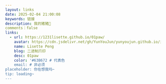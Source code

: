 ```yaml
---
layout: links
date: 2025-02-04 21:00:08
keywords: 链接
description: 我的猪猪🐷
comments：false
links:
  - url: https://1231lisette.github.io/01paw/
    avatar: https://cdn.jsdelivr.net/gh/YunYouJun/yunyoujun.github.io/images/avatar.jpg
    name: Lisette Peng
    blog: 二进制爪印
    desc: 01paw
    color: '#63B672 # 代表色
    email: # 非必须
placeholder: 你在想我吗~
tip: loading~
---
```

